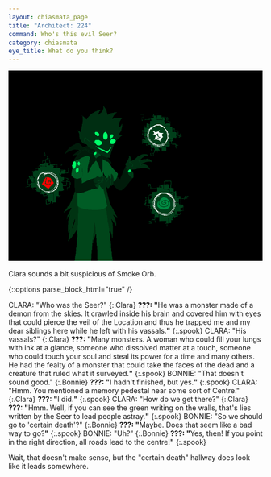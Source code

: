 ```yaml
---
layout: chiasmata_page
title: "Architect: 224"
command: Who's this evil Seer?
category: chiasmata
eye_title: What do you think?
---
```


![224](/chiasmata/images/narrative/222.png)

Clara sounds a bit suspicious of Smoke Orb.

{::options parse_block_html="true" /}
<div class="dialogue">
CLARA: "Who was the Seer?" 
{:.Clara}
<b>???: "</b>He was a monster made of a demon from the skies. It crawled inside his brain and covered him with eyes that could pierce the veil of the Location and thus he trapped me and my dear siblings here while he left with his vassals.<b>"</b> 
{:.spook}
CLARA: "His vassals?" 
{:.Clara}
<b>???: "</b>Many monsters. A woman who could fill your lungs with ink at a glance, someone who dissolved matter at a touch, someone who could touch your soul and steal its power for a time and many others. He had the fealty of a monster that could take the faces of the dead and a creature that ruled what it surveyed.<b>"</b> 
{:.spook}
BONNIE: "That doesn't sound good." 
{:.Bonnie}
<b>???: "</b>I hadn't finished, but yes.<b>"</b> 
{:.spook}
CLARA: "Hmm. You mentioned a memory pedestal near some sort of Centre." 
{:.Clara}
<b>???: "</b>I did.<b>"</b> 
{:.spook}
CLARA: "How do we get there?" 
{:.Clara}
<b>???: "</b>Hmm. Well, if you can see the green writing on the walls, that's lies written by the Seer to lead people astray.<b>"</b> 
{:.spook}
BONNIE: "So we should go to 'certain death'?" 
{:.Bonnie}
<b>???: "</b>Maybe. Does that seem like a bad way to go?<b>"</b> 
{:.spook}
BONNIE: "Uh?" 
{:.Bonnie}
<b>???: "</b>Yes, then! If you point in the right direction, all roads lead to the centre!<b>"</b> 
{:.spook}
</div>

Wait, that doesn't make sense, but the "certain death" hallway does look like it leads somewhere.